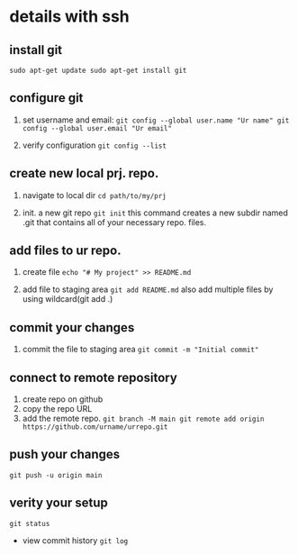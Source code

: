 # details with ssh

## install git
`
sudo apt-get update
sudo apt-get install git
`

## configure git

1. set username and email:
`
git config --global user.name "Ur name"
git config --global user.email "Ur email"
`

2. verify configuration
`
git config --list
`

## create new local prj. repo.

1. navigate to local dir
`
cd path/to/my/prj
`

2. init. a new git repo
`
git init
`
this command creates a new subdir named .git that contains all of your necessary repo. files.

## add files to ur repo.

1. create file
`
echo "# My project" >> README.md
`

2. add file to staging area
`
git add README.md
`
also add multiple files by using wildcard(git add .)

## commit your changes

1. commit the file to staging area
`
git commit -m "Initial commit"
`

## connect to remote repository
1. create repo on github
2. copy the repo URL
3. add the remote repo.
`
git branch -M main
git remote add origin https://github.com/urname/urrepo.git
`

## push your changes
`
git push -u origin main
`

## verity your setup
`
git status
`
- view commit history
`
git log
`










